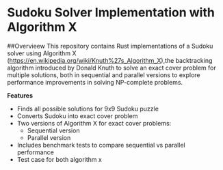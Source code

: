 # Sudoku Solver Implementation with Algorithm X

##Overvieew
This repository contains Rust implementations of a Sudoku solver using Algorithm X (https://en.wikipedia.org/wiki/Knuth%27s_Algorithm_X),the backtracking algorithm introduced by Donald Knuth to solve an exact cover problem for multiple solutions, both in sequential and parallel versions to explore performance improvements in solving NP-complete problems.

**Features**
- Finds all possible solutions for 9x9 Sudoku puzzle
- Converts Sudoku into exact cover problem
- Two versions of Algorithm X for exact cover problems:
  - Sequential version
  - Parallel version
- Includes benchmark tests to compare sequential vs parallel performance
- Test case for both algorithm x
